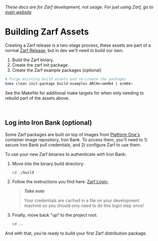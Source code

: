 *These docs are for Zarf development, not usage.  For just using Zarf, go to [main website](https://www.zarf.dev)*

# Building Zarf Assets

Creating a Zarf release is a two-stage process, these assets are part of a normal [Zarf Release](https://github.com/defenseunicorns/zarf/releases), but in dev we'll need to build our own.

1. Build the Zarf binary.
1. Create the zarf init package.
1. Create the Zarf example packages (optional)

```sh
# Purge existing build assets and re-create the packages
make clean init-package build-examples ARCH=<amd64 | arm64>
```

See the Makefile for additional make targets for when only needing to rebuild part of the assets above.

&nbsp;

## Log into Iron Bank (optional)

Some Zarf packages are built on top of images from [Platform One's](https://p1.dso.mil) container image repository, Iron Bank. To access them, you'll need to 1) secure Iron Bank pull credentials, and 2) configure Zarf to use them.

To use your new Zarf binaries to authenticate with Iron Bank:

1. Move into the binary build directory:

    ```sh
    cd ./build
    ```

2. Follow the instructions you find here: [Zarf Login](./ironbank.md#zarf-login).

    > _**Take note**_
    >
    > Your credentials are cached in a file on your development machine so you should only need to do this login step _once_!

3. Finally, move back "up" to the project root:

    ```sh
    cd ..
    ```

And with that, you're ready to build your first Zarf distribution package.

&nbsp;
